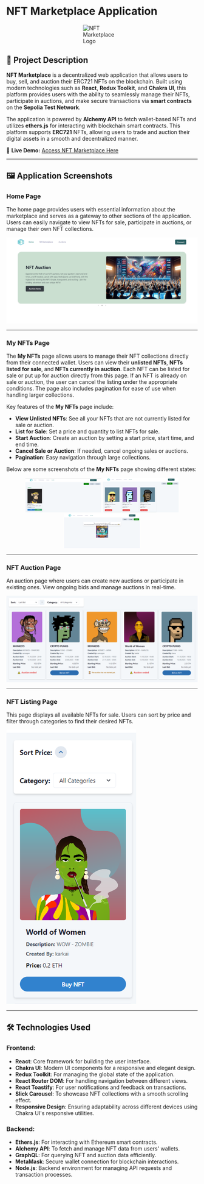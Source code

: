 # NFT Marketplace Application

<img src="%PUBLIC_URL%/logo.png" alt="NFT Marketplace Logo" width="100" style="margin-left: auto; margin-right: auto; display: block;" />


## 🎨 Project Description

**NFT Marketplace** is a decentralized web application that allows users to buy, sell, and auction their ERC721 NFTs on the blockchain. Built using modern technologies such as **React**, **Redux Toolkit**, and **Chakra UI**, this platform provides users with the ability to seamlessly manage their NFTs, participate in auctions, and make secure transactions via **smart contracts** on the **Sepolia Test Network**. 

The application is powered by **Alchemy API** to fetch wallet-based NFTs and utilizes **ethers.js** for interacting with blockchain smart contracts. This platform supports **ERC721** NFTs, allowing users to trade and auction their digital assets in a smooth and decentralized manner.

🔗 **Live Demo:** [Access NFT Marketplace Here](https://nftmarketcanozgen.netlify.app/)

---

## 🖼️ Application Screenshots

### **Home Page**
The home page provides users with essential information about the marketplace and serves as a gateway to other sections of the application. Users can easily navigate to view NFTs for sale, participate in auctions, or manage their own NFT collections.

![Home Page](./screenshots/home.PNG)

---

### **My NFTs Page**
The **My NFTs** page allows users to manage their NFT collections directly from their connected wallet. Users can view their **unlisted NFTs**, **NFTs listed for sale**, and **NFTs currently in auction**. Each NFT can be listed for sale or put up for auction directly from this page. If an NFT is already on sale or auction, the user can cancel the listing under the appropriate conditions. The page also includes pagination for ease of use when handling larger collections.

Key features of the **My NFTs** page include:
- **View Unlisted NFTs**: See all your NFTs that are not currently listed for sale or auction.
- **List for Sale**: Set a price and quantity to list NFTs for sale.
- **Start Auction**: Create an auction by setting a start price, start time, and end time.
- **Cancel Sale or Auction**: If needed, cancel ongoing sales or auctions.
- **Pagination**: Easy navigation through large collections.

Below are some screenshots of the **My NFTs** page showing different states:

<p align="center">
  <img src="./screenshots/mynfts-unlisted.PNG" alt="My NFTs - Unlisted" width="200"/>
  <img src="./screenshots/mynfts-listed.PNG" alt="My NFTs - Listed" width="200"/>
  <img src="./screenshots/mynfts-auction.PNG" alt="My NFTs - In Auction" width="200"/>
</p>

---

### **NFT Auction Page**
An auction page where users can create new auctions or participate in existing ones. View ongoing bids and manage auctions in real-time.

![NFT Auction Page](./screenshots/auction.PNG)

---

### **NFT Listing Page**
This page displays all available NFTs for sale. Users can sort by price and filter through categories to find their desired NFTs.

![NFT Listing Page](./screenshots/nftlist.PNG)

---


## 🛠️ Technologies Used

### **Frontend:**
- **React**: Core framework for building the user interface.
- **Chakra UI**: Modern UI components for a responsive and elegant design.
- **Redux Toolkit**: For managing the global state of the application.
- **React Router DOM**: For handling navigation between different views.
- **React Toastify**: For user notifications and feedback on transactions.
- **Slick Carousel**: To showcase NFT collections with a smooth scrolling effect.
- **Responsive Design**: Ensuring adaptability across different devices using Chakra UI's responsive utilities.

### **Backend:**
- **Ethers.js**: For interacting with Ethereum smart contracts.
- **Alchemy API**: To fetch and manage NFT data from users' wallets.
- **GraphQL**: For querying NFT and auction data efficiently.
- **MetaMask**: Secure wallet connection for blockchain interactions.
- **Node.js**: Backend environment for managing API requests and transaction processes.



